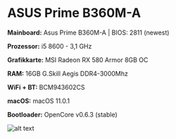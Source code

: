 # ASUS Prime B360M-A

__Mainboard:__ Asus Prime B360M-A | BIOS: 2811 (newest)

__Prozessor:__ i5 8600 - 3,1 GHz

__Grafikkarte:__ MSI Radeon RX 580 Armor 8GB OC

__RAM:__ 16GB G.Skill Aegis DDR4-3000Mhz

__WiFi + BT:__ BCM943602CS



__macOS:__ macOS 11.0.1

__Bootloader:__ OpenCore v0.6.3 (stable)


![alt text](https://raw.githubusercontent.com/revunix/ASUS-Prime-B360M-A-OpenCore-Hackintosh/master/images/aboutmac.png)
